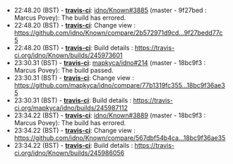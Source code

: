 * <a id="22:48.20">22:48.20 (BST)</a> - __[travis-ci](https://github.com/travis-ci)__: <a href="https://github.com/idno/Known/issues/3885">idno/Known#3885</a> (master - 9f27bed : Marcus Povey): The build has errored.
* <a id="22:48.20">22:48.20 (BST)</a> - __[travis-ci](https://github.com/travis-ci)__: Change view : https://github.com/idno/Known/compare/2b572971d9cd...9f27bedd77c5
* <a id="22:48.20">22:48.20 (BST)</a> - __[travis-ci](https://github.com/travis-ci)__: Build details : https://travis-ci.org/idno/Known/builds/245973601
* <a id="23:30.31">23:30.31 (BST)</a> - __[travis-ci](https://github.com/travis-ci)__: <a href="https://github.com/mapkyca/idno/issues/214">mapkyca/idno#214</a> (master - 18bc9f3 : Marcus Povey): The build passed.
* <a id="23:30.31">23:30.31 (BST)</a> - __[travis-ci](https://github.com/travis-ci)__: Change view : https://github.com/mapkyca/idno/compare/77b1319fc355...18bc9f36ae35
* <a id="23:30.31">23:30.31 (BST)</a> - __[travis-ci](https://github.com/travis-ci)__: Build details : https://travis-ci.org/mapkyca/idno/builds/245987112
* <a id="23:34.22">23:34.22 (BST)</a> - __[travis-ci](https://github.com/travis-ci)__: <a href="https://github.com/idno/Known/issues/3889">idno/Known#3889</a> (master - 18bc9f3 : Marcus Povey): The build has errored.
* <a id="23:34.22">23:34.22 (BST)</a> - __[travis-ci](https://github.com/travis-ci)__: Change view : https://github.com/idno/Known/compare/567dbf54b4ca...18bc9f36ae35
* <a id="23:34.22">23:34.22 (BST)</a> - __[travis-ci](https://github.com/travis-ci)__: Build details : https://travis-ci.org/idno/Known/builds/245986056
